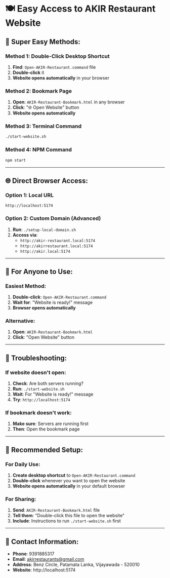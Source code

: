 # 🍽️ Easy Access to AKIR Restaurant Website

## 🚀 **Super Easy Methods:**

### **Method 1: Double-Click Desktop Shortcut**
1. **Find**: `Open-AKIR-Restaurant.command` file
2. **Double-click** it
3. **Website opens automatically** in your browser

### **Method 2: Bookmark Page**
1. **Open**: `AKIR-Restaurant-Bookmark.html` in any browser
2. **Click**: "🌐 Open Website" button
3. **Website opens automatically**

### **Method 3: Terminal Command**
```bash
./start-website.sh
```

### **Method 4: NPM Command**
```bash
npm start
```

---

## 🌐 **Direct Browser Access:**

### **Option 1: Local URL**
```
http://localhost:5174
```

### **Option 2: Custom Domain (Advanced)**
1. **Run**: `./setup-local-domain.sh`
2. **Access via**: 
   - `http://akir-restaurant.local:5174`
   - `http://akirrestaurant.local:5174`
   - `http://akir.local:5174`

---

## 📱 **For Anyone to Use:**

### **Easiest Method:**
1. **Double-click**: `Open-AKIR-Restaurant.command`
2. **Wait for**: "Website is ready!" message
3. **Browser opens automatically**

### **Alternative:**
1. **Open**: `AKIR-Restaurant-Bookmark.html`
2. **Click**: "Open Website" button

---

## 🔧 **Troubleshooting:**

### **If website doesn't open:**
1. **Check**: Are both servers running?
2. **Run**: `./start-website.sh`
3. **Wait**: For "Website is ready!" message
4. **Try**: `http://localhost:5174`

### **If bookmark doesn't work:**
1. **Make sure**: Servers are running first
2. **Then**: Open the bookmark page

---

## 🎯 **Recommended Setup:**

### **For Daily Use:**
1. **Create desktop shortcut** to `Open-AKIR-Restaurant.command`
2. **Double-click** whenever you want to open the website
3. **Website opens automatically** in your default browser

### **For Sharing:**
1. **Send**: `AKIR-Restaurant-Bookmark.html` file
2. **Tell them**: "Double-click this file to open the website"
3. **Include**: Instructions to run `./start-website.sh` first

---

## 📧 **Contact Information:**
- **Phone**: 9391885317
- **Email**: akirrestaurants@gmail.com
- **Address**: Benz Circle, Patamata Lanka, Vijayawada - 520010
- **Website**: http://localhost:5174
